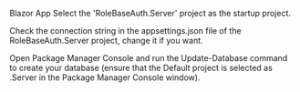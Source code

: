 Blazor App
Select the 'RoleBaseAuth.Server' project as the startup project.

Check the connection string in the appsettings.json file of the RoleBaseAuth.Server project, change it if you want.

Open Package Manager Console and run the Update-Database command to create your database (ensure that the Default project is selected as .Server in the Package Manager Console window).
